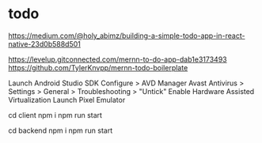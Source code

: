 # todo

https://medium.com/@holy_abimz/building-a-simple-todo-app-in-react-native-23d0b588d501

https://levelup.gitconnected.com/mernn-to-do-app-dab1e3173493
https://github.com/TylerKnvpp/mernn-todo-boilerplate

Launch Android Studio SDK
Configure > AVD Manager
Avast Antivirus > Settings > General > Troubleshooting > "Untick" Enable Hardware Assisted Virtualization
Launch Pixel Emulator

cd client
npm i
npm run start

cd backend
npm i
npm run start
